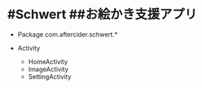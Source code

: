 #Schwert
##お絵かき支援アプリ
=======

- Package
com.aftercider.schwert.*

- Activity
  - HomeActivity
  - ImageActivity
  - SettingActivity
